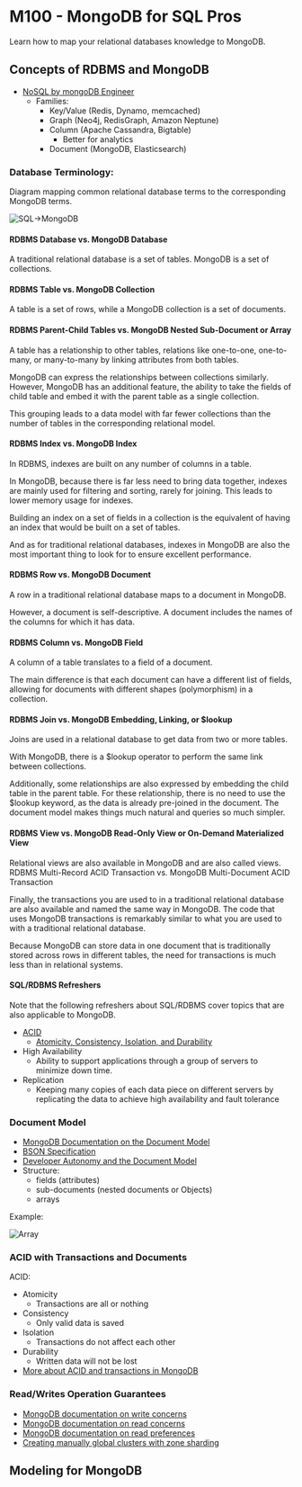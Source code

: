 # M100 - MongoDB for SQL Pros
Learn how to map your relational databases knowledge to MongoDB.

## Concepts of RDBMS and MongoDB
- [NoSQL by mongoDB Engineer][noSQL]
    - Families:
        - Key/Value (Redis, Dynamo, memcached)
        - Graph (Neo4j, RedisGraph, Amazon Neptune)
        - Column (Apache Cassandra, Bigtable)
            - Better for analytics
        - Document (MongoDB, Elasticsearch)

### Database Terminology:
Diagram mapping common relational database terms to the corresponding MongoDB terms.

![SQL->MongoDB](/images/m100-database-terminology.png ':size=WIDTHxHEIGHT')

#### RDBMS Database vs. MongoDB Database
A traditional relational database is a set of tables.
MongoDB is a set of collections.

#### RDBMS Table vs. MongoDB Collection
A table is a set of rows, while a MongoDB collection is a set of documents.

#### RDBMS Parent-Child Tables vs. MongoDB Nested Sub-Document or Array
A table has a relationship to other tables, relations like one-to-one, one-to-many, or many-to-many by linking attributes from both tables.

MongoDB can express the relationships between collections similarly. However, MongoDB has an additional feature, the ability to take the fields of child table and embed it with the parent table as a single collection.

This grouping leads to a data model with far fewer collections than the number of tables in the corresponding relational model.

#### RDBMS Index vs. MongoDB Index
In RDBMS, indexes are built on any number of columns in a table.

In MongoDB, because there is far less need to bring data together, indexes are mainly used for filtering and sorting, rarely for joining. This leads to lower memory usage for indexes.

Building an index on a set of fields in a collection is the equivalent of having an index that would be built on a set of tables.

And as for traditional relational databases, indexes in MongoDB are also the most important thing to look for to ensure excellent performance.

#### RDBMS Row vs. MongoDB Document
A row in a traditional relational database maps to a document in MongoDB.

However, a document is self-descriptive. A document includes the names of the columns for which it has data.

#### RDBMS Column vs. MongoDB Field
A column of a table translates to a field of a document.

The main difference is that each document can have a different list of fields, allowing for documents with different shapes (polymorphism) in a collection.

#### RDBMS Join vs. MongoDB Embedding, Linking, or $lookup
Joins are used in a relational database to get data from two or more tables.

With MongoDB, there is a $lookup operator to perform the same link between collections.

Additionally, some relationships are also expressed by embedding the child table in the parent table. For these relationship, there is no need to use the $lookup keyword, as the data is already pre-joined in the document. The document model makes things much natural and queries so much simpler.

#### RDBMS View vs. MongoDB Read-Only View or On-Demand Materialized View
Relational views are also available in MongoDB and are also called views.
RDBMS Multi-Record ACID Transaction vs. MongoDB Multi-Document ACID Transaction

Finally, the transactions you are used to in a traditional relational database are also available and named the same way in MongoDB. The code that uses MongoDB transactions is remarkably similar to what you are used to with a traditional relational database.

Because MongoDB can store data in one document that is traditionally stored across rows in different tables, the need for transactions is much less than in relational systems.

#### SQL/RDBMS Refreshers
Note that the following refreshers about SQL/RDBMS cover topics that are also applicable to MongoDB.

- [ACID][ACID]
    - [Atomicity, Consistency, Isolation, and Durability][ACID]
- High Availability
    - Ability to support applications through a group of servers to minimize down time.
- Replication
    - Keeping many copies of each data piece on different servers by replicating the data to achieve high availability and fault tolerance

### Document Model
- [MongoDB Documentation on the Document Model][documentModel]
- [BSON Specification][bsonSpec]
- [Developer Autonomy and the Document Model][AutonomyAndDocumentModel]
- Structure:
    - fields (attributes)
    - sub-documents (nested documents or Objects)
    - arrays

Example:

![Array](/images/m100-document-model-01.png ':size=300xHEIGHT')

### ACID with Transactions and Documents
ACID:
- Atomicity
    - Transactions are all or nothing
- Consistency
    - Only valid data is saved
- Isolation
    - Transactions do not affect each other
- Durability
    - Written data will not be lost
- [More about ACID and transactions in MongoDB][videoACID]

### Read/Writes Operation Guarantees
- [MongoDB documentation on write concerns][writeConcern]
- [MongoDB documentation on read concerns][readConcern]
- [MongoDB documentation on read preferences][readPreference]
- [Creating manually global clusters with zone sharding][zoneSharding]


## Modeling for MongoDB

[noSQL]: https://www.mongodb.com/nosql-explained
[ACID]: https://en.wikipedia.org/wiki/ACID
[videoACID]: https://www.mongodb.com/presentations/are-transactions-right-for-you-
[documentModel]: https://docs.mongodb.com/manual/core/document
[bsonSpec]: http://bsonspec.org/spec.html
[AutonomyAndDocumentModel]: https://www.mongodb.com/blog/post/developer-autonomy-document-model
[writeConcern]: https://docs.mongodb.com/manual/reference/write-concern/
[readConcern]: https://docs.mongodb.com/manual/reference/read-concern/
[readPreference]: https://docs.mongodb.com/manual/core/read-preference/
[zoneSharding]: https://docs.mongodb.com/manual/core/zone-sharding